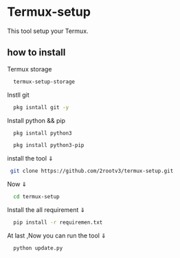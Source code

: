 # Termux-setup
This tool setup your Termux.

## how to install
Termux storage 

```bash
  termux-setup-storage
```

Instll git

```bash
  pkg isntall git -y
```

Install python && pip

```bash
  pkg isntall python3
```
```bash
  pkg install python3-pip
```
install the tool ⇓

```bash
 git clone https://github.com/2rootv3/termux-setup.git
```
Now ⇓

```bash
  cd termux-setup
```
Install the all requirement ⇓

```bash
  pip install -r requiremen.txt
```
At last ,Now  you can run the tool ⇓

```bash
  python update.py
```


